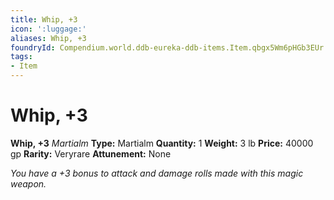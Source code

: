 ```yaml
---
title: Whip, +3
icon: ':luggage:'
aliases: Whip, +3
foundryId: Compendium.world.ddb-eureka-ddb-items.Item.qbgx5Wm6pHGb3EUr
tags:
- Item
---
```


# Whip, +3

**Whip, +3**
_Martialm_
**Type:** Martialm
**Quantity:** 1
**Weight:** 3 lb
**Price:** 40000 gp
**Rarity:** Veryrare
**Attunement:** None

*You have a +3 bonus to attack and damage rolls made with this magic weapon.*